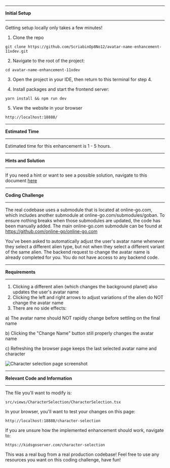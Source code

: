*******************
**Initial Setup**
*******************

Getting setup locally only takes a few minutes!

1. Clone the repo

```
git clone https://github.com/ScriabinOp8No12/avatar-name-enhancement-11xdev.git
```

2. Navigate to the root of the project:

```
cd avatar-name-enhancement-11xdev
```

3. Open the project in your IDE, then return to this terminal for step 4.

4. Install packages and start the frontend server:

```
yarn install && npm run dev
```

5. View the website in your browser

```
http://localhost:18888/
```

************************
**Estimated Time**
************************

Estimated time for this enhancement is 1 - 5 hours.

************************
**Hints and Solution**
************************

If you need a hint or want to see a possible solution, navigate to this document [here](/Hints-And-Solution.md)

************************
**Coding Challenge**
************************

The real codebase uses a submodule that is located at online-go.com, which includes another submodule at online-go.com/submodules/goban. To ensure nothing breaks when those submodules are updated, the code has been manually added. The main online-go.com submodule can be found at https://github.com/online-go/online-go.com

You've been asked to automatically adjust the user's avatar name whenever they select a different alien type, but not when they select a different variant of the same alien.  The backend request to change the avatar name is already completed for you.  You do not have access to any backend code.  

**********************
**Requirements**
**********************

1. Clicking a different alien (which changes the background planet) also updates the user's avatar name
2. Clicking the left and right arrows to adjust variations of the alien do NOT change the avatar name
3. There are no side effects:

a) The avatar name should NOT rapidly change before settling on the final name

b) Clicking the "Change Name" button still properly changes the avatar name

c) Refreshing the browser page keeps the last selected avatar name and character

![Character selection page screenshot](https://res.cloudinary.com/dxq77puhi/image/upload/v1749704526/Annotated_avatar_name_screenshot_11xdev_6_11_2025_fpgape.png)

************************
**Relevant Code and Information**
************************

The file you'll want to modify is: 

```
src/views/CharacterSelection/CharacterSelection.tsx
```

In your browser, you'll want to test your changes on this page: 

```
http://localhost:18888/character-selection
```

If you are unsure how the implemented enhancement should work, navigate to:

```
https://kidsgoserver.com/character-selection
```

This was a real bug from a real production codebase!  Feel free to use any resources you want on this coding challenge, have fun!  

